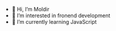 - 👋 Hi, I’m Moldir
- 👀 I’m interested in fronend development 
- 🌱 I’m currently learning JavaScript

<!---
mtokhtarbek/mtokhtarbek is a ✨ special ✨ repository because its `README.md` (this file) appears on your GitHub profile.
You can click the Preview link to take a look at your changes.
--->
